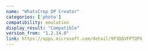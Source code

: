 ```yaml
---
name: "WhatsCrop DP Creator"
categories: ['photo']
compatibility: emulation
display_result: "Compatible"
version_from: "1.2.14.0"
link: https://apps.microsoft.com/detail/9P3DQVFPTQPX
---
```

